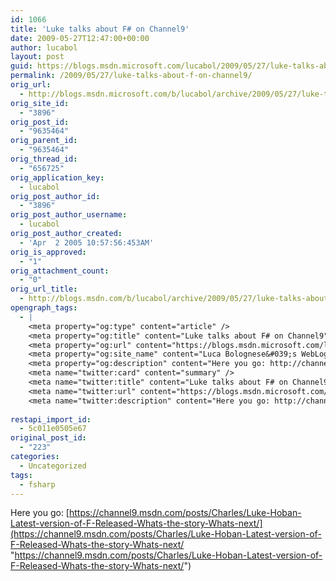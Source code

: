 ```yaml
---
id: 1066
title: 'Luke talks about F# on Channel9'
date: 2009-05-27T12:47:00+00:00
author: lucabol
layout: post
guid: https://blogs.msdn.microsoft.com/lucabol/2009/05/27/luke-talks-about-f-on-channel9/
permalink: /2009/05/27/luke-talks-about-f-on-channel9/
orig_url:
  - http://blogs.msdn.microsoft.com/b/lucabol/archive/2009/05/27/luke-talks-about-f-on-channel9.aspx
orig_site_id:
  - "3896"
orig_post_id:
  - "9635464"
orig_parent_id:
  - "9635464"
orig_thread_id:
  - "656725"
orig_application_key:
  - lucabol
orig_post_author_id:
  - "3896"
orig_post_author_username:
  - lucabol
orig_post_author_created:
  - 'Apr  2 2005 10:57:56:453AM'
orig_is_approved:
  - "1"
orig_attachment_count:
  - "0"
orig_url_title:
  - http://blogs.msdn.com/b/lucabol/archive/2009/05/27/luke-talks-about-f-on-channel9.aspx
opengraph_tags:
  - |
    <meta property="og:type" content="article" />
    <meta property="og:title" content="Luke talks about F# on Channel9" />
    <meta property="og:url" content="https://blogs.msdn.microsoft.com/lucabol/2009/05/27/luke-talks-about-f-on-channel9/" />
    <meta property="og:site_name" content="Luca Bolognese&#039;s WebLog" />
    <meta property="og:description" content="Here you go: http://channel9.msdn.com/posts/Charles/Luke-Hoban-Latest-version-of-F-Released-Whats-the-story-Whats-next/" />
    <meta name="twitter:card" content="summary" />
    <meta name="twitter:title" content="Luke talks about F# on Channel9" />
    <meta name="twitter:url" content="https://blogs.msdn.microsoft.com/lucabol/2009/05/27/luke-talks-about-f-on-channel9/" />
    <meta name="twitter:description" content="Here you go: http://channel9.msdn.com/posts/Charles/Luke-Hoban-Latest-version-of-F-Released-Whats-the-story-Whats-next/" />
    
restapi_import_id:
  - 5c011e0505e67
original_post_id:
  - "223"
categories:
  - Uncategorized
tags:
  - fsharp
---
```

Here you go: [https://channel9.msdn.com/posts/Charles/Luke-Hoban-Latest-version-of-F-Released-Whats-the-story-Whats-next/](https://channel9.msdn.com/posts/Charles/Luke-Hoban-Latest-version-of-F-Released-Whats-the-story-Whats-next/ "https://channel9.msdn.com/posts/Charles/Luke-Hoban-Latest-version-of-F-Released-Whats-the-story-Whats-next/")